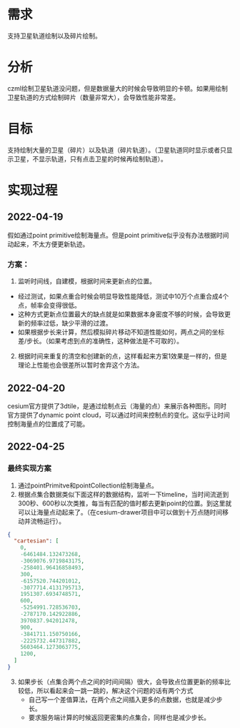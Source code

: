 # 需求
支持卫星轨道绘制以及碎片绘制。
# 分析
czml绘制卫星轨道没问题，但是数据量大的时候会导致明显的卡顿。如果用绘制卫星轨道的方式绘制碎片（数量非常大），会导致性能非常差。
# 目标
支持绘制大量的卫星（碎片）以及轨道（碎片轨道）。（卫星轨道同时显示或者只显示卫星，不显示轨道，只有点击卫星的时候再绘制轨道）。
# 实现过程
## 2022-04-19
假如通过point primitive绘制海量点。但是point primitive似乎没有办法根据时间动起来，不太方便更新轨迹。
### 方案：

1. 监听时间线，自建模，根据时间来更新点的位置。
- 经过测试，如果点重合时候会明显导致性能降低，测试中10万个点重合成4个点，帧率会变得很低。
- 这种方式更新点位置最大的缺点就是如果数据本身密度不够的时候，会导致更新的频率过低，缺少平滑的过渡。
- 如果根据步长来计算，然后模拟碎片移动不知道性能如何，两点之间的坐标差/步长。（如果考虑到点的准确性，这种做法是不可取的）。
2. 根据时间来重复的清空和创建新的点，这样看起来方案1效果是一样的，但是理论上性能也会很差所以暂时舍弃这个方法。
## 2022-04-20
cesium官方提供了3dtile，是通过绘制点云（海量的点）来展示各种图形。同时官方提供了dynamic point cloud，可以通过时间来控制点的变化。这似乎让时间控制海量点的位置成了可能。
## 2022-04-25
### 最终实现方案

1. 通过pointPrimitve和pointCollection绘制海量点。
2. 根据点集合数据类似下面这样的数据结构，监听一下timeline，当时间流逝到300秒、600秒以次类推，每当有匹配的值时都去更新point的位置。到这里就可以让海量点动起来了。（在cesium-drawer项目中可以做到十万点随时间移动并流畅运行）。
```json
{
  "cartesian": [
    0,
    -6461484.132473268,
    -3069076.9719843175,
    -258401.96416858493,
    300,
    -6157520.744201012,
    -3077714.4131795713,
    1951307.6934748571,
    600,
    -5254991.728536703,
    -2787170.142922886,
    3970837.942012478,
    900,
    -3841711.150750166,
    -2225732.447317882,
    5603464.1273063775,
    1200,
  ]
}
```

3. 如果步长（点集合两个点之间的时间间隔）很大，会导致点位置更新的频率比较低，所以看起来会一跳一跳的，解决这个问题的话有两个方式
   - 自己写一个差值算法，在两个点之间插入更多的点数据，也就是减少步长。
   - 要求服务端计算的时候返回更密集的点集合，同样也是减少步长。

